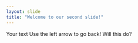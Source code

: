 ```yaml
---
layout: slide
title: "Welcome to our second slide!"
---
```

Your text
Use the left arrow to go back!
Will this do?
